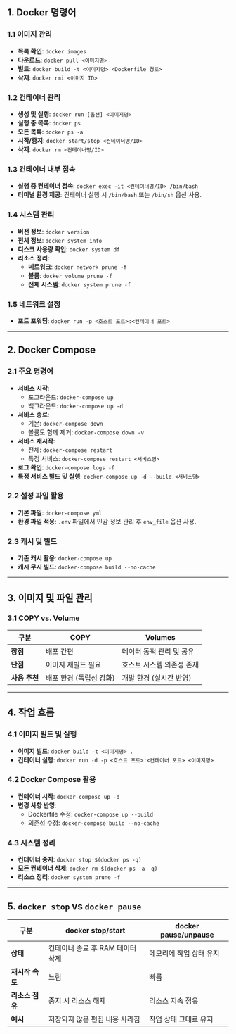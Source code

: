 ## **1. Docker 명령어**

### 1.1 **이미지 관리**

- **목록 확인**: `docker images`
- **다운로드**: `docker pull <이미지명>`
- **빌드**: `docker build -t <이미지명> <Dockerfile 경로>`
- **삭제**: `docker rmi <이미지 ID>`

### 1.2 **컨테이너 관리**

- **생성 및 실행**: `docker run [옵션] <이미지명>`
- **실행 중 목록**: `docker ps`
- **모든 목록**: `docker ps -a`
- **시작/중지**: `docker start/stop <컨테이너명/ID>`
- **삭제**: `docker rm <컨테이너명/ID>`

### 1.3 **컨테이너 내부 접속**

- **실행 중 컨테이너 접속**: `docker exec -it <컨테이너명/ID> /bin/bash`
- **터미널 환경 제공**: 컨테이너 실행 시 `/bin/bash` 또는 `/bin/sh` 옵션 사용.

### 1.4 **시스템 관리**

- **버전 정보**: `docker version`
- **전체 정보**: `docker system info`
- **디스크 사용량 확인**: `docker system df`
- **리소스 정리**:
    - **네트워크**: `docker network prune -f`
    - **볼륨**: `docker volume prune -f`
    - **전체 시스템**: `docker system prune -f`

### 1.5 **네트워크 설정**

- **포트 포워딩**: `docker run -p <호스트 포트>:<컨테이너 포트>`

---

## **2. Docker Compose**

### 2.1 **주요 명령어**

- **서비스 시작**:
    - 포그라운드: `docker-compose up`
    - 백그라운드: `docker-compose up -d`
- **서비스 종료**:
    - 기본: `docker-compose down`
    - 볼륨도 함께 제거: `docker-compose down -v`
- **서비스 재시작**:
    - 전체: `docker-compose restart`
    - 특정 서비스: `docker-compose restart <서비스명>`
- **로그 확인**: `docker-compose logs -f`
- **특정 서비스 빌드 및 실행**: `docker-compose up -d --build <서비스명>`

### 2.2 **설정 파일 활용**

- **기본 파일**: `docker-compose.yml`
- **환경 파일 적용**: `.env` 파일에서 민감 정보 관리 후 `env_file` 옵션 사용.

### 2.3 **캐시 및 빌드**

- **기존 캐시 활용**: `docker-compose up`
- **캐시 무시 빌드**: `docker-compose build --no-cache`

---

## **3. 이미지 및 파일 관리**

### 3.1 **COPY vs. Volume**

| **구분** | **COPY** | **Volumes** |
| --- | --- | --- |
| **장점** | 배포 간편 | 데이터 동적 관리 및 공유 |
| **단점** | 이미지 재빌드 필요 | 호스트 시스템 의존성 존재 |
| **사용 추천** | 배포 환경 (독립성 강화) | 개발 환경 (실시간 반영) |

---

## **4. 작업 흐름**

### 4.1 **이미지 빌드 및 실행**

- **이미지 빌드**: `docker build -t <이미지명> .`
- **컨테이너 실행**: `docker run -d -p <호스트 포트>:<컨테이너 포트> <이미지명>`

### 4.2 **Docker Compose 활용**

- **컨테이너 시작**: `docker-compose up -d`
- **변경 사항 반영**:
    - Dockerfile 수정: `docker-compose up --build`
    - 의존성 수정: `docker-compose build --no-cache`

### 4.3 **시스템 정리**

- **컨테이너 중지**: `docker stop $(docker ps -q)`
- **모든 컨테이너 삭제**: `docker rm $(docker ps -a -q)`
- **리소스 정리**: `docker system prune -f`

---

## **5. `docker stop` vs `docker pause`**

| **구분** | **docker stop/start** | **docker pause/unpause** |
| --- | --- | --- |
| **상태** | 컨테이너 종료 후 RAM 데이터 삭제 | 메모리에 작업 상태 유지 |
| **재시작 속도** | 느림 | 빠름 |
| **리소스 점유** | 중지 시 리소스 해제 | 리소스 지속 점유 |
| **예시** | 저장되지 않은 편집 내용 사라짐 | 작업 상태 그대로 유지 |